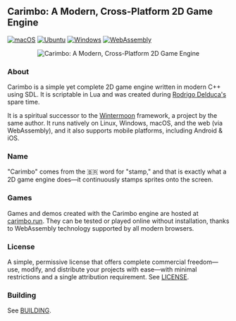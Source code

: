 ## Carimbo: A Modern, Cross-Platform 2D Game Engine

[![macOS](https://github.com/willtobyte/carimbo/actions/workflows/build.yml/badge.svg?branch=main&event=push&name=macOS)](https://github.com/willtobyte/carimbo/actions/workflows/build.yml)
[![Ubuntu](https://github.com/willtobyte/carimbo/actions/workflows/build.yml/badge.svg?branch=main&event=push&name=Ubuntu)](https://github.com/willtobyte/carimbo/actions/workflows/build.yml)
[![Windows](https://github.com/willtobyte/carimbo/actions/workflows/build.yml/badge.svg?branch=main&event=push&name=Windows)](https://github.com/willtobyte/carimbo/actions/workflows/build.yml)
[![WebAssembly](https://github.com/willtobyte/carimbo/actions/workflows/build.yml/badge.svg?branch=main&event=push&name=WebAssembly)](https://github.com/willtobyte/carimbo/actions/workflows/build.yml)

<p align="center">
  <img src="carimbo.avif" alt="Carimbo: A Modern, Cross-Platform 2D Game Engine">
</p>

### About

Carimbo is a simple yet complete 2D game engine written in modern C++ using SDL. It is scriptable in Lua and was created during [Rodrigo Delduca's](https://rodrigodelduca.org) spare time.

It is a spiritual successor to the [Wintermoon](https://github.com/wintermoon/wintermoon) framework, a project by the same author. It runs natively on Linux, Windows, macOS, and the web (via WebAssembly), and it also supports mobile platforms, including Android & iOS.

### Name

"Carimbo" comes from the 🇧🇷 word for "stamp," and that is exactly what a 2D game engine does—it continuously stamps sprites onto the screen.

### Games

Games and demos created with the Carimbo engine are hosted at [carimbo.run](https://carimbo.run). They can be tested or played online without installation, thanks to WebAssembly technology supported by all modern browsers.

### License

A simple, permissive license that offers complete commercial freedom—use, modify, and distribute your projects with ease—with minimal restrictions and a single attribution requirement. See [LICENSE](LICENSE).

### Building

See [BUILDING](BUILDING.md).
